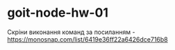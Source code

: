# goit-node-hw-01
Скріни виконання команд за посиланням - 
https://monosnap.com/list/6419e36ff22a6426dce716b8

